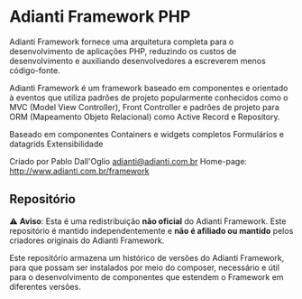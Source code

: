 # Adianti Framework PHP

Adianti Framework fornece uma arquitetura completa para o desenvolvimento de aplicações PHP, reduzindo os custos de desenvolvimento e auxiliando desenvolvedores a escreverem menos código-fonte.

Adianti Framework é um framework baseado em componentes e orientado à eventos que utiliza padrões de projeto popularmente conhecidos como o MVC (Model View Controller), Front Controller e padrões de projeto para ORM (Mapeamento Objeto Relacional) como Active Record e Repository.

Baseado em componentes
Containers e widgets completos
Formulários e datagrids
Extensibilidade

Criado por Pablo Dall'Oglio adianti@adianti.com.br Home-page: http://www.adianti.com.br/framework

## Repositório

⚠️ **Aviso**: Esta é uma redistribuição **não oficial** do Adianti Framework. Este repositório é mantido independentemente e **não é afiliado ou mantido** pelos criadores originais do Adianti Framework.

Este repositório armazena um histórico de versões do Adianti Framework, para que possam ser instalados por meio do composer, necessário e útil para o desenvolvimento de componentes que estendem o Framework em diferentes versões.
